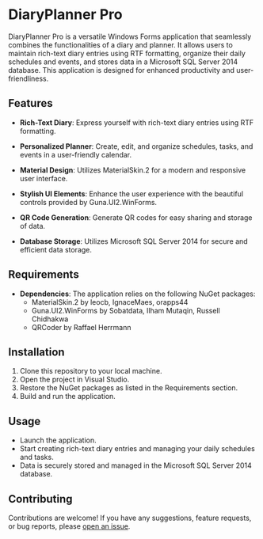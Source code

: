 # DiaryPlanner Pro

DiaryPlanner Pro is a versatile Windows Forms application that seamlessly combines the functionalities of a diary and planner. It allows users to maintain rich-text diary entries using RTF formatting, organize their daily schedules and events, and stores data in a Microsoft SQL Server 2014 database. This application is designed for enhanced productivity and user-friendliness.

## Features

- **Rich-Text Diary**: Express yourself with rich-text diary entries using RTF formatting.

- **Personalized Planner**: Create, edit, and organize schedules, tasks, and events in a user-friendly calendar.

- **Material Design**: Utilizes MaterialSkin.2 for a modern and responsive user interface.

- **Stylish UI Elements**: Enhance the user experience with the beautiful controls provided by Guna.UI2.WinForms.

- **QR Code Generation**: Generate QR codes for easy sharing and storage of data.

- **Database Storage**: Utilizes Microsoft SQL Server 2014 for secure and efficient data storage.

## Requirements

- **Dependencies**: The application relies on the following NuGet packages:
  - MaterialSkin.2 by leocb, IgnaceMaes, orapps44
  - Guna.UI2.WinForms by Sobatdata, Ilham Mutaqin, Russell Chidhakwa
  - QRCoder by Raffael Herrmann

## Installation

1. Clone this repository to your local machine.
2. Open the project in Visual Studio.
3. Restore the NuGet packages as listed in the Requirements section.
4. Build and run the application.

## Usage

- Launch the application.
- Start creating rich-text diary entries and managing your daily schedules and tasks.
- Data is securely stored and managed in the Microsoft SQL Server 2014 database.

## Contributing

Contributions are welcome! If you have any suggestions, feature requests, or bug reports, please [open an issue](https://github.com/yourusername/your-repo/issues).

